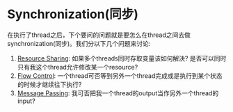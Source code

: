 # Synchronization(同步)

在执行了thread之后，下个要问的问题就是要怎么在thread之间去做synchronization(同步)。我们分以下几个问题来讨论:

1. [Resource Sharing](sync/resource_sharing.md): 如果多个threads同时存取变量该如何解決? 是否可以同时只有我这个thread允许修改某一个resource?
2. [Flow Control](sync/flow_control.md): 一个thread可否等到另外一个thread完成或是执行到某个状态的时候才继续往下执行?
3. [Message Passing](sync/message_passing.md): 我可否把我一个thread的output当作另外一个thread的input?
